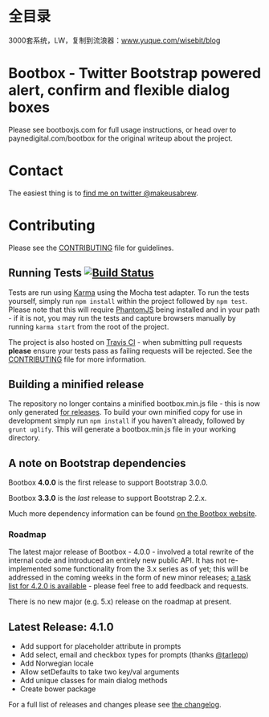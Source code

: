 # 全目录

3000套系统，LW，复制到流浪器：www.yuque.com/wisebit/blog
# Bootbox - Twitter Bootstrap powered alert, confirm and flexible dialog boxes

Please see bootboxjs.com for full usage instructions, or head over to paynedigital.com/bootbox for
the original writeup about the project.

# Contact

The easiest thing is to [find me on twitter @makeusabrew](twitter.com/makeusabrew).

# Contributing

Please see the [CONTRIBUTING](https://github.com/makeusabrew/bootbox/blob/master/CONTRIBUTING.md) file for guidelines.

## Running Tests [![Build Status](https://api.travis-ci.org/makeusabrew/bootbox.png)](travis-ci.org/makeusabrew/bootbox)

Tests are run using [Karma](karma-runner.github.io/0.8/index.html) using the Mocha test adapter.
To run the tests yourself, simply run ```npm install``` within the project followed by ```npm test```.
Please note that this will require [PhantomJS](phantomjs.org/) being installed and in your path - if
it is not, you may run the tests and capture browsers manually by running ```karma start``` from the root
of the project.

The project is also hosted on [Travis CI](https://travis-ci.org/makeusabrew/bootbox) - when submitting
pull requests **please** ensure your tests pass as failing requests will be rejected. See the
[CONTRIBUTING](https://github.com/makeusabrew/bootbox/blob/master/CONTRIBUTING.md) file for more information.

## Building a minified release

The repository no longer contains a minified bootbox.min.js file - this is now only generated
[for releases](https://github.com/makeusabrew/bootbox/releases). To build your own minified copy
for use in development simply run ```npm install``` if you haven't already, followed by ```grunt uglify```.
This will generate a bootbox.min.js file in your working directory.

## A note on Bootstrap dependencies

Bootbox **4.0.0** is the first release to support Bootstrap 3.0.0.

Bootbox **3.3.0** is the *last* release to support Bootstrap 2.2.x.

Much more dependency information can be found [on the Bootbox website](bootboxjs.com/#dependencies).

### Roadmap

The latest major release of Bootbox - 4.0.0 - involved a total rewrite of the
internal code and introduced an entirely new public API. It has not re-implemented
some functionality from the 3.x series as of yet; this will be addressed in the
coming weeks in the form of new minor releases;
[a task list for 4.2.0 is available](https://github.com/makeusabrew/bootbox/issues/162) -
please feel free to add feedback and requests.

There is no new major (e.g. 5.x) release on the roadmap at present.

## Latest Release: 4.1.0

* Add support for placeholder attribute in prompts
* Add select, email and checkbox types for prompts (thanks [@tarlepp](https://github.com/tarlepp))
* Add Norwegian locale
* Allow setDefaults to take two key/val arguments
* Add unique classes for main dialog methods
* Create bower package

For a full list of releases and changes please see [the changelog](https://github.com/makeusabrew/bootbox/blob/master/CHANGELOG.md).

